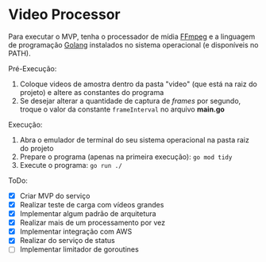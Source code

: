 # Video Processor

Para executar o MVP, tenha o processador de mídia [FFmpeg](https://www.ffmpeg.org/download.html) e a linguagem de programação [Golang](https://go.dev/dl/) instalados no sistema operacional (e disponíveis no PATH).

Pré-Execução:
1. Coloque videos de amostra dentro da pasta "video" (que está na raiz do projeto) e altere as constantes do programa
1. Se desejar alterar a quantidade de captura de _frames_ por segundo, troque o valor da constante `frameInterval` no arquivo **main.go**

Execução:
1. Abra o emulador de terminal do seu sistema operacional na pasta raiz do projeto
1. Prepare o programa (apenas na primeira execução):
	`go mod tidy`
1. Execute o programa:
	`go run ./`

ToDo:
- [x] Criar MVP do serviço
- [x] Realizar teste de carga com vídeos grandes
- [x] Implementar algum padrão de arquitetura
- [X] Realizar mais de um processamento por vez
- [x] Implementar integração com AWS
- [x] Realizar do serviço de status
- [ ] Implementar limitador de goroutines
